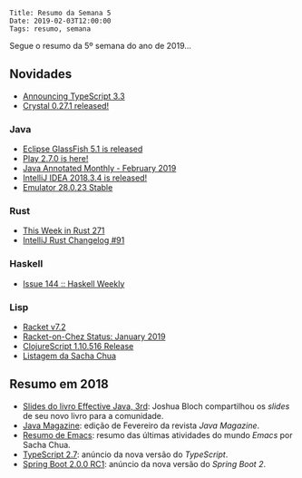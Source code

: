     Title: Resumo da Semana 5
    Date: 2019-02-03T12:00:00
    Tags: resumo, semana

Segue o resumo da 5º semana do ano de 2019...

<!-- more -->

## Novidades

* [Announcing TypeScript 3.3](https://blogs.msdn.microsoft.com/typescript/2019/01/31/announcing-typescript-3-3 "Post sobre Announcing TypeScript 3.3")
* [Crystal 0.27.1 released!](https://crystal-lang.org/2019/01/30/crystal-0.27.1-released.html "Post sobre Crystal 0.27.1 released!")

### Java

* [Eclipse GlassFish 5.1 is released](https://dmitrykornilov.net/2019/01/29/eclipse-glassfish-5-1-is-released "Post sobre Eclipse GlassFish 5.1 is released")
* [Play 2.7.0 is here!](https://blog.playframework.com/play-2-7-0-is-here "Post sobre Play 2.7.0 is here!")
* [Java Annotated Monthly - February 2019](https://blog.jetbrains.com/idea/2019/02/java-annotated-monthly-february-2019 "Post sobre Java Annotated Monthly - February 2019")
* [IntelliJ IDEA 2018.3.4 is released!](https://blog.jetbrains.com/idea/2019/01/intellij-idea-2018-3-4-is-released "Post sobre IntelliJ IDEA 2018.3.4 is released!")
* [Emulator 28.0.23 Stable](https://androidstudio.googleblog.com/2019/01/emulator-28023-stable.html "Post sobre Emulator 28.0.23 Stable")

### Rust

* [This Week in Rust 271](https://this-week-in-rust.org/blog/2019/01/29/this-week-in-rust-271 "Post sobre This Week in Rust 271")
* [IntelliJ Rust Changelog #91](https://intellij-rust.github.io/2019/01/30/changelog-91.html "Post sobre IntelliJ Rust Changelog #91")

### Haskell

* [Issue 144 :: Haskell Weekly](https://haskellweekly.news/issues/144.html "Post sobre Issue 144 :: Haskell Weekly")

### Lisp

* [Racket v7.2](https://blog.racket-lang.org/2019/01/racket-v7-2.html "Post sobre Racket v7.2")
* [Racket-on-Chez Status: January 2019](https://blog.racket-lang.org/2019/01/racket-on-chez-status.html "Post sobre Racket-on-Chez Status: January 2019")
* [ClojureScript 1.10.516 Release](https://clojurescript.org/news/2019-01-31-release "Post sobre ClojureScript 1.10.516 Release")
* [Listagem da Sacha Chua](http://sachachua.com/blog/category/emacs-news "Post sobre Listagem da Sacha Chua")

## Resumo em 2018

* [Slides do livro Effective Java, 3rd](https://drive.google.com/file/d/1Wke3lOHFnPTJhT5GO3gSHo_3TJ0o0TY2/view "Slides do livro Effective Java, 3rd"): Joshua Bloch compartilhou os _slides_ de seu novo livro para a comunidade.
* [Java Magazine](http://www.javamagazine.mozaicreader.com/JanFeb2018 "Página da revista Java Magazine"): edição de Fevereiro da revista _Java Magazine_.
* [Resumo de Emacs](http://sachachua.com/blog/category/emacs-news "Post sobre o resumo do Emacs"): resumo das últimas atividades do mundo _Emacs_ por Sacha Chua.
* [TypeScript 2.7](https://blogs.msdn.microsoft.com/typescript/2018/01/31/announcing-typescript-2-7 "Post sobre o TypeScript 2.7"): anúncio da nova versão do _TypeScript_.
* [Spring Boot 2.0.0 RC1](https://spring.io/blog/2018/01/31/spring-boot-2-0-0-rc1-available-now "Post sobre o Spring Boot 2"): anúncio da nova versão do _Spring Boot 2_.
